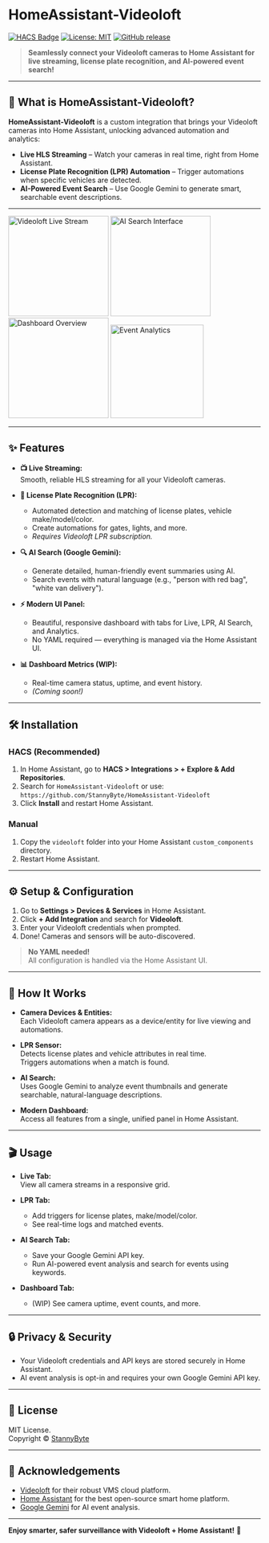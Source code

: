 # HomeAssistant-Videoloft

[![HACS Badge](https://img.shields.io/badge/HACS-Default-blue.svg)](https://hacs.xyz)
[![License: MIT](https://img.shields.io/badge/License-MIT-yellow.svg)](LICENSE)
[![GitHub release](https://img.shields.io/github/release/StannyByte/HomeAssistant-Videoloft.svg)](https://github.com/StannyByte/HomeAssistant-Videoloft/releases)

> **Seamlessly connect your Videoloft cameras to Home Assistant for live streaming, license plate recognition, and AI-powered event search!**

---

## 🚀 What is HomeAssistant-Videoloft?

**HomeAssistant-Videoloft** is a custom integration that brings your Videoloft cameras into Home Assistant, unlocking advanced automation and analytics:

- **Live HLS Streaming** – Watch your cameras in real time, right from Home Assistant.
- **License Plate Recognition (LPR) Automation** – Trigger automations when specific vehicles are detected.
- **AI-Powered Event Search** – Use Google Gemini to generate smart, searchable event descriptions.
---

<p align="left">
  <img src="https://github.com/user-attachments/assets/f22512e9-c72b-448c-b6ed-1a6a5aa89182" alt="Videoloft Live Stream" width="200">
  <img src="https://github.com/user-attachments/assets/c9e56adb-4491-4eef-abc9-4c7a45fe463c" alt="AI Search Interface" width="200">
  <img src="https://github.com/user-attachments/assets/a4912f1e-160f-4e88-b086-743d9dd56eed" alt="Dashboard Overview" width="200">
  <img src="https://github.com/user-attachments/assets/bda51a1c-84cd-482c-828d-87cb0d2e54be" alt="Event Analytics" width="186">
</p>

---

## ✨ Features

- **📺 Live Streaming:**  
  Smooth, reliable HLS streaming for all your Videoloft cameras.

- **🚗 License Plate Recognition (LPR):**  
  - Automated detection and matching of license plates, vehicle make/model/color.
  - Create automations for gates, lights, and more.
  - *Requires Videoloft LPR subscription.*

- **🔍 AI Search (Google Gemini):**  
  - Generate detailed, human-friendly event summaries using AI.
  - Search events with natural language (e.g., "person with red bag", "white van delivery").

- **⚡ Modern UI Panel:**  
  - Beautiful, responsive dashboard with tabs for Live, LPR, AI Search, and Analytics.
  - No YAML required — everything is managed via the Home Assistant UI.

- **📊 Dashboard Metrics (WIP):**  
  - Real-time camera status, uptime, and event history.
  - *(Coming soon!)*

---

## 🛠️ Installation

### HACS (Recommended)

1. In Home Assistant, go to **HACS > Integrations > + Explore & Add Repositories**.
2. Search for `HomeAssistant-Videoloft` or use:  
   `https://github.com/StannyByte/HomeAssistant-Videoloft`
3. Click **Install** and restart Home Assistant.

### Manual

1. Copy the `videoloft` folder into your Home Assistant `custom_components` directory.
2. Restart Home Assistant.

---

## ⚙️ Setup & Configuration

1. Go to **Settings > Devices & Services** in Home Assistant.
2. Click **+ Add Integration** and search for **Videoloft**.
3. Enter your Videoloft credentials when prompted.
4. Done! Cameras and sensors will be auto-discovered.

> **No YAML needed!**  
> All configuration is handled via the Home Assistant UI.

---

## 🧠 How It Works

- **Camera Devices & Entities:**  
  Each Videoloft camera appears as a device/entity for live viewing and automations.

- **LPR Sensor:**  
  Detects license plates and vehicle attributes in real time.  
  Triggers automations when a match is found.

- **AI Search:**  
  Uses Google Gemini to analyze event thumbnails and generate searchable, natural-language descriptions.

- **Modern Dashboard:**  
  Access all features from a single, unified panel in Home Assistant.

---

## 🎬 Usage

- **Live Tab:**  
  View all camera streams in a responsive grid.

- **LPR Tab:**  
  - Add triggers for license plates, make/model/color.
  - See real-time logs and matched events.

- **AI Search Tab:**  
  - Save your Google Gemini API key.
  - Run AI-powered event analysis and search for events using keywords.

- **Dashboard Tab:**  
  - (WIP) See camera uptime, event counts, and more.

---

## 🔒 Privacy & Security

- Your Videoloft credentials and API keys are stored securely in Home Assistant.
- AI event analysis is opt-in and requires your own Google Gemini API key.

---

## 📝 License

MIT License.  
Copyright © [StannyByte](https://github.com/StannyByte)

---

## 🙏 Acknowledgements

- [Videoloft](https://videoloft.com) for their robust VMS cloud platform.
- [Home Assistant](https://www.home-assistant.io/) for the best open-source smart home platform.
- [Google Gemini](https://ai.google.dev/gemini-api/docs) for AI event analysis.

---

**Enjoy smarter, safer surveillance with Videoloft + Home Assistant!** 🚀
